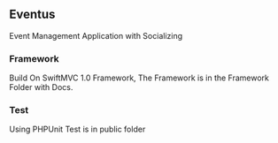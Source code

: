 ## Eventus
Event Management Application with Socializing

### Framework
Build On SwiftMVC 1.0 Framework, The Framework is in the Framework Folder with Docs.

### Test
Using PHPUnit Test is in public folder